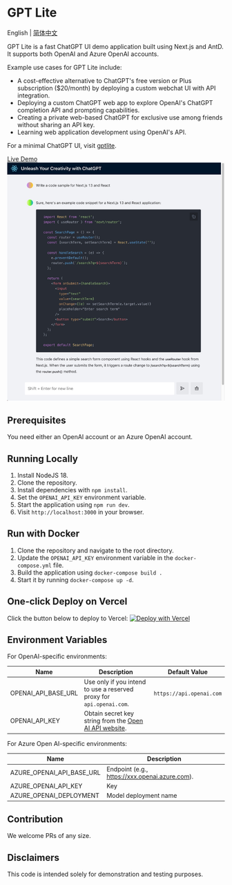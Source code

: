 # GPT Lite

English | [简体中文](./README.zh-CN.md)

GPT Lite is a fast ChatGPT UI demo application built using Next.js and AntD. It supports both OpenAI and Azure OpenAI accounts.

Example use cases for GPT Lite include:

- A cost-effective alternative to ChatGPT's free version or Plus subscription ($20/month) by deploying a custom webchat UI with API integration.
- Deploying a custom ChatGPT web app to explore OpenAI's ChatGPT completion API and prompting capabilities.
- Creating a private web-based ChatGPT for exclusive use among friends without sharing an API key.
- Learning web application development using OpenAI's API.

For a minimal ChatGPT UI, visit [gptlite](https://github.com/blrchen/gptlite-minimal).

[Live Demo](https://gptlite.vercel.app)
![demo](./docs/images/demo.jpg)

## Prerequisites

You need either an OpenAI account or an Azure OpenAI account.

## Running Locally

1. Install NodeJS 18.
2. Clone the repository.
3. Install dependencies with `npm install`.
4. Set the `OPENAI_API_KEY` environment variable.
5. Start the application using `npm run dev`.
6. Visit `http://localhost:3000` in your browser.

## Run with Docker

1. Clone the repository and navigate to the root directory.
2. Update the `OPENAI_API_KEY` environment variable in the `docker-compose.yml` file.
3. Build the application using `docker-compose build .`
4. Start it by running `docker-compose up -d`.

## One-click Deploy on Vercel

Click the button below to deploy to Vercel:
[![Deploy with Vercel](https://vercel.com/button)](https://vercel.com/new/clone?repository-url=https%3A%2F%2Fgithub.com%2Fblrchen%2Fgptlite&project-name=gptlite&framework=nextjs&repository-name=gptlite)

## Environment Variables

For OpenAI-specific environments:

| Name                | Description                                                                                                                      | Default Value         |
| ------------------- | -------------------------------------------------------------------------------------------------------------------------------- | --------------------- |
| OPENAI_API_BASE_URL | Use only if you intend to use a reserved proxy for `api.openai.com`.                                                            | `https://api.openai.com` |
| OPENAI_API_KEY      | Obtain secret key string from the [Open AI API website](https://platform.openai.com/account/api-keys).                              |

For Azure Open AI-specific environments:

| Name                       | Description                                    |
|----------------------------|------------------------------------------------|
| AZURE_OPENAI_API_BASE_URL  | Endpoint (e.g., https://xxx.openai.azure.com). |
| AZURE_OPENAI_API_KEY       | Key                                            |
| AZURE_OPENAI_DEPLOYMENT    | Model deployment name                          |

## Contribution
We welcome PRs of any size.

## Disclaimers
This code is intended solely for demonstration and testing purposes.
